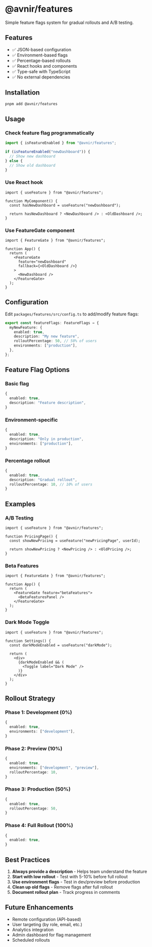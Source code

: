 # @avnir/features

Simple feature flags system for gradual rollouts and A/B testing.

## Features

- ✅ JSON-based configuration
- ✅ Environment-based flags
- ✅ Percentage-based rollouts
- ✅ React hooks and components
- ✅ Type-safe with TypeScript
- ✅ No external dependencies

## Installation

```bash
pnpm add @avnir/features
```

## Usage

### Check feature flag programmatically

```typescript
import { isFeatureEnabled } from "@avnir/features";

if (isFeatureEnabled("newDashboard")) {
  // Show new dashboard
} else {
  // Show old dashboard
}
```

### Use React hook

```tsx
import { useFeature } from "@avnir/features";

function MyComponent() {
  const hasNewDashboard = useFeature("newDashboard");
  
  return hasNewDashboard ? <NewDashboard /> : <OldDashboard />;
}
```

### Use FeatureGate component

```tsx
import { FeatureGate } from "@avnir/features";

function App() {
  return (
    <FeatureGate 
      feature="newDashboard"
      fallback={<OldDashboard />}
    >
      <NewDashboard />
    </FeatureGate>
  );
}
```

## Configuration

Edit `packages/features/src/config.ts` to add/modify feature flags:

```typescript
export const featureFlags: FeatureFlags = {
  myNewFeature: {
    enabled: true,
    description: "My new feature",
    rolloutPercentage: 50, // 50% of users
    environments: ["production"],
  },
};
```

## Feature Flag Options

### Basic flag

```typescript
{
  enabled: true,
  description: "Feature description",
}
```

### Environment-specific

```typescript
{
  enabled: true,
  description: "Only in production",
  environments: ["production"],
}
```

### Percentage rollout

```typescript
{
  enabled: true,
  description: "Gradual rollout",
  rolloutPercentage: 10, // 10% of users
}
```

## Examples

### A/B Testing

```tsx
import { useFeature } from "@avnir/features";

function PricingPage() {
  const showNewPricing = useFeature("newPricingPage", userId);
  
  return showNewPricing ? <NewPricing /> : <OldPricing />;
}
```

### Beta Features

```tsx
import { FeatureGate } from "@avnir/features";

function App() {
  return (
    <FeatureGate feature="betaFeatures">
      <BetaFeaturesPanel />
    </FeatureGate>
  );
}
```

### Dark Mode Toggle

```tsx
import { useFeature } from "@avnir/features";

function Settings() {
  const darkModeEnabled = useFeature("darkMode");
  
  return (
    <div>
      {darkModeEnabled && (
        <Toggle label="Dark Mode" />
      )}
    </div>
  );
}
```

## Rollout Strategy

### Phase 1: Development (0%)
```typescript
{
  enabled: true,
  environments: ["development"],
}
```

### Phase 2: Preview (10%)
```typescript
{
  enabled: true,
  environments: ["development", "preview"],
  rolloutPercentage: 10,
}
```

### Phase 3: Production (50%)
```typescript
{
  enabled: true,
  rolloutPercentage: 50,
}
```

### Phase 4: Full Rollout (100%)
```typescript
{
  enabled: true,
}
```

## Best Practices

1. **Always provide a description** - Helps team understand the feature
2. **Start with low rollout** - Test with 5-10% before full rollout
3. **Use environment flags** - Test in dev/preview before production
4. **Clean up old flags** - Remove flags after full rollout
5. **Document rollout plan** - Track progress in comments

## Future Enhancements

- Remote configuration (API-based)
- User targeting (by role, email, etc.)
- Analytics integration
- Admin dashboard for flag management
- Scheduled rollouts
